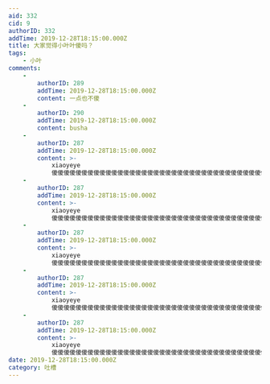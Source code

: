 ```yaml
---
aid: 332
cid: 9
authorID: 332
addTime: 2019-12-28T18:15:00.000Z
title: 大家觉得小叶叶傻吗？
tags:
    - 小叶
comments:
    -
        authorID: 289
        addTime: 2019-12-28T18:15:00.000Z
        content: 一点也不傻
    -
        authorID: 290
        addTime: 2019-12-28T18:15:00.000Z
        content: busha
    -
        authorID: 287
        addTime: 2019-12-28T18:15:00.000Z
        content: >-
            xiaoyeye
            傻傻傻傻傻傻傻傻傻傻傻傻傻傻傻傻傻傻傻傻傻傻傻傻傻傻傻傻傻傻傻傻傻傻傻傻傻傻傻傻傻傻傻傻傻傻傻傻傻傻傻傻傻傻傻傻傻傻傻傻傻傻傻傻傻傻傻傻傻傻傻傻傻傻傻傻傻傻傻傻傻傻傻傻傻傻傻傻傻傻傻傻傻傻
    -
        authorID: 287
        addTime: 2019-12-28T18:15:00.000Z
        content: >-
            xiaoyeye
            傻傻傻傻傻傻傻傻傻傻傻傻傻傻傻傻傻傻傻傻傻傻傻傻傻傻傻傻傻傻傻傻傻傻傻傻傻傻傻傻傻傻傻傻傻傻傻傻傻傻傻傻傻傻傻傻傻傻傻傻傻傻傻傻傻傻傻傻傻傻傻傻傻傻傻傻傻傻傻傻傻傻傻傻傻傻傻傻傻傻傻傻傻傻
    -
        authorID: 287
        addTime: 2019-12-28T18:15:00.000Z
        content: >-
            xiaoyeye
            傻傻傻傻傻傻傻傻傻傻傻傻傻傻傻傻傻傻傻傻傻傻傻傻傻傻傻傻傻傻傻傻傻傻傻傻傻傻傻傻傻傻傻傻傻傻傻傻傻傻傻傻傻傻傻傻傻傻傻傻傻傻傻傻傻傻傻傻傻傻傻傻傻傻傻傻傻傻傻傻傻傻傻傻傻傻傻傻傻傻傻傻傻傻
    -
        authorID: 287
        addTime: 2019-12-28T18:15:00.000Z
        content: >-
            xiaoyeye
            傻傻傻傻傻傻傻傻傻傻傻傻傻傻傻傻傻傻傻傻傻傻傻傻傻傻傻傻傻傻傻傻傻傻傻傻傻傻傻傻傻傻傻傻傻傻傻傻傻傻傻傻傻傻傻傻傻傻傻傻傻傻傻傻傻傻傻傻傻傻傻傻傻傻傻傻傻傻傻傻傻傻傻傻傻傻傻傻傻傻傻傻傻傻
    -
        authorID: 287
        addTime: 2019-12-28T18:15:00.000Z
        content: >-
            xiaoyeye
            傻傻傻傻傻傻傻傻傻傻傻傻傻傻傻傻傻傻傻傻傻傻傻傻傻傻傻傻傻傻傻傻傻傻傻傻傻傻傻傻傻傻傻傻傻傻傻傻傻傻傻傻傻傻傻傻傻傻傻傻傻傻傻傻傻傻傻傻傻傻傻傻傻傻傻傻傻傻傻傻傻傻傻傻傻傻傻傻傻傻傻傻傻傻
date: 2019-12-28T18:15:00.000Z
category: 吐槽
---
```



